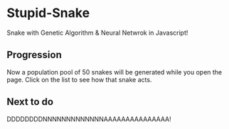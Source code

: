 # Stupid-Snake
Snake with Genetic Algorithm &amp; Neural Netwrok in Javascript!

## Progression
Now a population pool of 50 snakes will be generated while you open the page. Click on the list to see how that snake acts.

## Next to do
DDDDDDDDNNNNNNNNNNNNNAAAAAAAAAAAAAAA!
